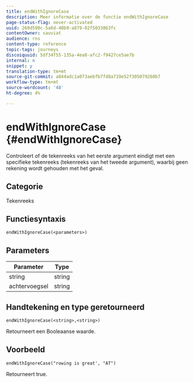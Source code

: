 ```yaml
---
title: endWithIgnoreCase
description: Meer informatie over de functie endWithIgnoreCase
page-status-flag: never-activated
uuid: 269d590c-5a6d-40b9-a879-02f5033863fc
contentOwner: sauviat
audience: rns
content-type: reference
topic-tags: journeys
discoiquuid: 5df34f55-135a-4ea8-afc2-f9427ce5ae7b
internal: n
snippet: y
translation-type: tm+mt
source-git-commit: a844adc1a073aebfb7fd8a719e52f305079260b7
workflow-type: tm+mt
source-wordcount: '48'
ht-degree: 4%

---
```



# endWithIgnoreCase {#endWithIgnoreCase}

Controleert of de tekenreeks van het eerste argument eindigt met een specifieke tekenreeks (tekenreeks van het tweede argument), waarbij geen rekening wordt gehouden met het geval.

## Categorie

Tekenreeks

## Functiesyntaxis

`endWithIgnoreCase(<parameters>)`

## Parameters

| Parameter | Type |
|-----------|------------------|
| string | string |
| achtervoegsel | string |

## Handtekening en type geretourneerd

`endWithIgnoreCase(<string>,<string>)`

Retourneert een Booleaanse waarde.

## Voorbeeld

`endWithIgnoreCase("rowing is great', "AT")`

Retourneert true.
